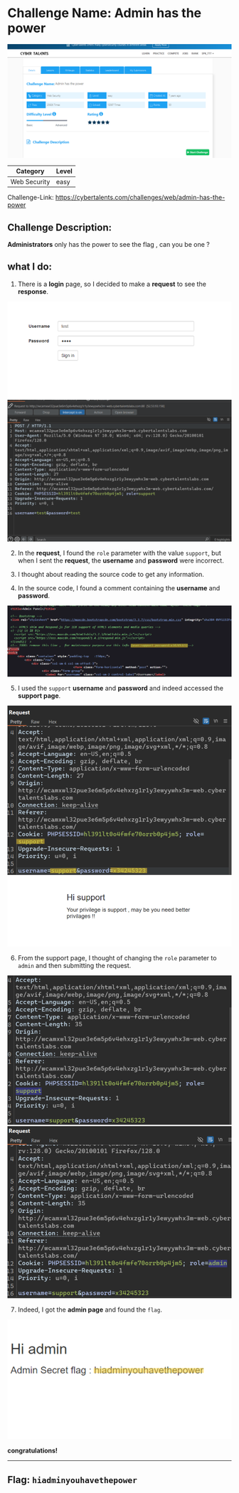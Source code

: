 # Challenge Name: Admin has the power

![](img/logo.png)


| Category         | Level|
| -----------------| -----|
| Web Security     | easy |

Challenge-Link: https://cybertalents.com/challenges/web/admin-has-the-power

## Challenge Description:

__Administrators__ only has the power to see the flag , can you be one ?

## what I do:

1. There is a __login__ page, so I decided to make a __request__ to see the __response__.

![](img/test_login.png)
![](img/test_request.png)

2. In the __request__, I found the `role` parameter with the value `support`, but when I sent the __request__, the __username__ and __password__ were incorrect.

3. I thought about reading the source code to get any information.

4. In the source code, I found a comment containing the __username__ and __password__.

![](img/source_code.png)

5. I used the `support` __username__ and __password__ and indeed accessed the __support page__.

![](img/support_request.png)
![](img/support_page.png)

6. From the support page, I thought of changing the `role` parameter to `admin` and then submitting the request.

![](img/role=support.png)
![](img/role=admin.png)

7. Indeed, I got the __admin page__ and found the `flag`.

![](img/admin_page.png)

__congratulations!__

---

## __Flag:__ __`hiadminyouhavethepower`__
